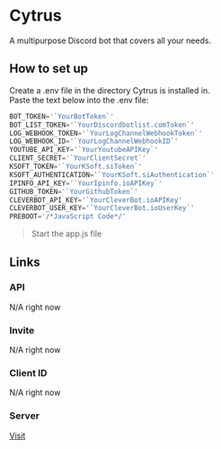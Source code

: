 # Cytrus
A multipurpose Discord bot that covers all your needs.

## How to set up
Create a .env file in the directory Cytrus is installed in.  
Paste the text below into the .env file:  
```js
BOT_TOKEN='`YourBotToken`'
BOT_LIST_TOKEN='`YourDiscordbotlist.comToken`'
LOG_WEBHOOK_TOKEN='`YourLogChannelWebhookToken`'
LOG_WEBHOOK_ID='`YourLogChannelWebhookID`'
YOUTUBE_API_KEY='`YourYoutubeAPIKey`'
CLIENT_SECRET='`YourClientSecret`'
KSOFT_TOKEN='`YourKSoft.siToken`'
KSOFT_AUTHENTICATION='`YourKSoft.siAuthentication`'
IPINFO_API_KEY='`YourIpinfo.ioAPIKey`'
GITHUB_TOKEN='`YourGithubToken`'
CLEVERBOT_API_KEY='`YourCleverBot.ioAPIKey'
CLEVERBOT_USER_KEY='`YourCleverBot.ioUserKey`'
PREBOOT='/*JavaScript Code*/'
```
> Start the app.js file  

## Links
### API
N/A right now
​
### Invite
N/A right now
​
### Client ID
N/A right now
​
### Server
[Visit](https://discord.gg/BfpMgXs)
